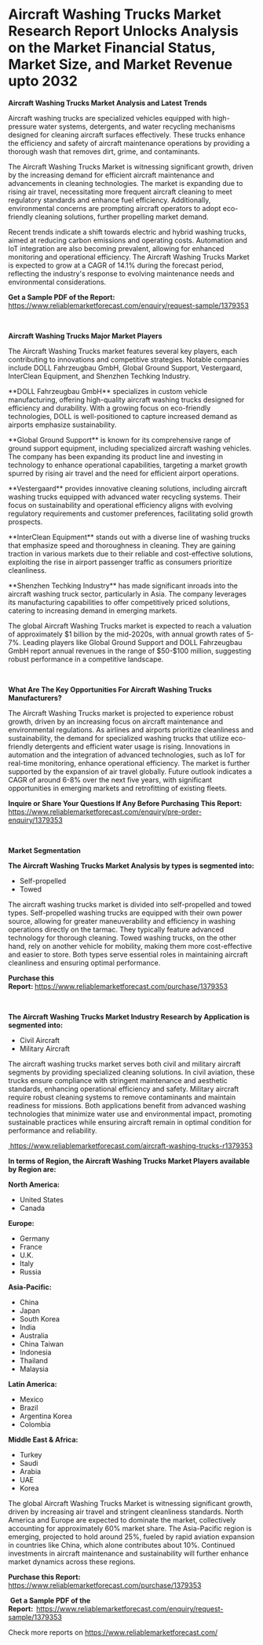 <p><h1>Aircraft Washing Trucks Market Research Report Unlocks Analysis on the Market Financial Status, Market Size, and Market Revenue upto 2032</h1></p><p><strong>Aircraft Washing Trucks Market Analysis and Latest Trends</strong></p>
<p><p>Aircraft washing trucks are specialized vehicles equipped with high-pressure water systems, detergents, and water recycling mechanisms designed for cleaning aircraft surfaces effectively. These trucks enhance the efficiency and safety of aircraft maintenance operations by providing a thorough wash that removes dirt, grime, and contaminants. </p><p>The Aircraft Washing Trucks Market is witnessing significant growth, driven by the increasing demand for efficient aircraft maintenance and advancements in cleaning technologies. The market is expanding due to rising air travel, necessitating more frequent aircraft cleaning to meet regulatory standards and enhance fuel efficiency. Additionally, environmental concerns are prompting aircraft operators to adopt eco-friendly cleaning solutions, further propelling market demand.</p><p>Recent trends indicate a shift towards electric and hybrid washing trucks, aimed at reducing carbon emissions and operating costs. Automation and IoT integration are also becoming prevalent, allowing for enhanced monitoring and operational efficiency. The Aircraft Washing Trucks Market is expected to grow at a CAGR of 14.1% during the forecast period, reflecting the industry's response to evolving maintenance needs and environmental considerations.</p></p>
<p><strong>Get a Sample PDF of the Report:&nbsp;</strong> <a href="https://www.reliablemarketforecast.com/enquiry/request-sample/1379353?utm_campaign=2332&utm_medium=2&utm_source=Github&utm_content=ia&utm_term=24022025&utm_id=aircraft-washing-trucks">https://www.reliablemarketforecast.com/enquiry/request-sample/1379353</a></p>
<p>&nbsp;</p>
<p><strong>Aircraft Washing Trucks Major Market Players</strong></p>
<p><p>The Aircraft Washing Trucks market features several key players, each contributing to innovations and competitive strategies. Notable companies include DOLL Fahrzeugbau GmbH, Global Ground Support, Vestergaard, InterClean Equipment, and Shenzhen Techking Industry.</p><p>**DOLL Fahrzeugbau GmbH** specializes in custom vehicle manufacturing, offering high-quality aircraft washing trucks designed for efficiency and durability. With a growing focus on eco-friendly technologies, DOLL is well-positioned to capture increased demand as airports emphasize sustainability.</p><p>**Global Ground Support** is known for its comprehensive range of ground support equipment, including specialized aircraft washing vehicles. The company has been expanding its product line and investing in technology to enhance operational capabilities, targeting a market growth spurred by rising air travel and the need for efficient airport operations.</p><p>**Vestergaard** provides innovative cleaning solutions, including aircraft washing trucks equipped with advanced water recycling systems. Their focus on sustainability and operational efficiency aligns with evolving regulatory requirements and customer preferences, facilitating solid growth prospects.</p><p>**InterClean Equipment** stands out with a diverse line of washing trucks that emphasize speed and thoroughness in cleaning. They are gaining traction in various markets due to their reliable and cost-effective solutions, exploiting the rise in airport passenger traffic as consumers prioritize cleanliness.</p><p>**Shenzhen Techking Industry** has made significant inroads into the aircraft washing truck sector, particularly in Asia. The company leverages its manufacturing capabilities to offer competitively priced solutions, catering to increasing demand in emerging markets.</p><p>The global Aircraft Washing Trucks market is expected to reach a valuation of approximately $1 billion by the mid-2020s, with annual growth rates of 5-7%. Leading players like Global Ground Support and DOLL Fahrzeugbau GmbH report annual revenues in the range of $50-$100 million, suggesting robust performance in a competitive landscape.</p></p>
<p>&nbsp;</p>
<p><strong>What Are The Key Opportunities For Aircraft Washing Trucks Manufacturers?</strong></p>
<p><p>The Aircraft Washing Trucks market is projected to experience robust growth, driven by an increasing focus on aircraft maintenance and environmental regulations. As airlines and airports prioritize cleanliness and sustainability, the demand for specialized washing trucks that utilize eco-friendly detergents and efficient water usage is rising. Innovations in automation and the integration of advanced technologies, such as IoT for real-time monitoring, enhance operational efficiency. The market is further supported by the expansion of air travel globally. Future outlook indicates a CAGR of around 6-8% over the next five years, with significant opportunities in emerging markets and retrofitting of existing fleets.</p></p>
<p><strong>Inquire or Share Your Questions If Any Before Purchasing This Report:</strong> <a href="https://www.reliablemarketforecast.com/enquiry/pre-order-enquiry/1379353?utm_campaign=2332&utm_medium=2&utm_source=Github&utm_content=ia&utm_term=24022025&utm_id=aircraft-washing-trucks">https://www.reliablemarketforecast.com/enquiry/pre-order-enquiry/1379353</a></p>
<p>&nbsp;</p>
<p><strong>Market Segmentation</strong></p>
<p><strong>The Aircraft Washing Trucks Market Analysis by types is segmented into:</strong></p>
<p><ul><li>Self-propelled</li><li>Towed</li></ul></p>
<p><p>The aircraft washing trucks market is divided into self-propelled and towed types. Self-propelled washing trucks are equipped with their own power source, allowing for greater maneuverability and efficiency in washing operations directly on the tarmac. They typically feature advanced technology for thorough cleaning. Towed washing trucks, on the other hand, rely on another vehicle for mobility, making them more cost-effective and easier to store. Both types serve essential roles in maintaining aircraft cleanliness and ensuring optimal performance.</p></p>
<p><strong>Purchase this Report:&nbsp;</strong><a href="https://www.reliablemarketforecast.com/purchase/1379353?utm_campaign=2332&utm_medium=2&utm_source=Github&utm_content=ia&utm_term=24022025&utm_id=aircraft-washing-trucks">https://www.reliablemarketforecast.com/purchase/1379353</a></p>
<p>&nbsp;</p>
<p><strong>The Aircraft Washing Trucks Market Industry Research by Application is segmented into:</strong></p>
<p><ul><li>Civil Aircraft</li><li>Military Aircraft</li></ul></p>
<p><p>The aircraft washing trucks market serves both civil and military aircraft segments by providing specialized cleaning solutions. In civil aviation, these trucks ensure compliance with stringent maintenance and aesthetic standards, enhancing operational efficiency and safety. Military aircraft require robust cleaning systems to remove contaminants and maintain readiness for missions. Both applications benefit from advanced washing technologies that minimize water use and environmental impact, promoting sustainable practices while ensuring aircraft remain in optimal condition for performance and reliability.</p></p>
<p><a href="https://www.reliablemarketforecast.com/aircraft-washing-trucks-r1379353?utm_campaign=2332&utm_medium=2&utm_source=Github&utm_content=ia&utm_term=24022025&utm_id=aircraft-washing-trucks">&nbsp;https://www.reliablemarketforecast.com/aircraft-washing-trucks-r1379353</a></p>
<p><strong>In terms of Region, the Aircraft Washing Trucks Market Players available by Region are:</strong></p>
<p>
    <p> <strong> North America: </strong>
        <ul>
            <li>United States</li>
            <li>Canada</li>
        </ul>
        </p> 
    <p> <strong> Europe: </strong>
        <ul>
            <li>Germany</li>
            <li>France</li>
            <li>U.K.</li>
            <li>Italy</li>
            <li>Russia</li>
        </ul>
        </p> 
    <p> <strong> Asia-Pacific: </strong>
        <ul>
            <li>China</li>
            <li>Japan</li>
            <li>South Korea</li>
            <li>India</li>
            <li>Australia</li>
            <li>China Taiwan</li>
            <li>Indonesia</li>
            <li>Thailand</li>
            <li>Malaysia</li>
        </ul>
        </p> 
    <p> <strong> Latin America: </strong>
        <ul>
            <li>Mexico</li>
            <li>Brazil</li>
            <li>Argentina Korea</li>
            <li>Colombia</li>
        </ul>
        </p> 
    <p> <strong> Middle East & Africa: </strong>
        <ul>
            <li>Turkey</li>
            <li>Saudi</li>
            <li>Arabia</li>
            <li>UAE</li>
            <li>Korea</li>
        </ul>
    </p>
    </p>
<p><p>The global Aircraft Washing Trucks Market is witnessing significant growth, driven by increasing air travel and stringent cleanliness standards. North America and Europe are expected to dominate the market, collectively accounting for approximately 60% market share. The Asia-Pacific region is emerging, projected to hold around 25%, fueled by rapid aviation expansion in countries like China, which alone contributes about 10%. Continued investments in aircraft maintenance and sustainability will further enhance market dynamics across these regions.</p></p>
<p><strong>Purchase this Report: </strong><a href="https://www.reliablemarketforecast.com/purchase/1379353?utm_campaign=2332&utm_medium=2&utm_source=Github&utm_content=ia&utm_term=24022025&utm_id=aircraft-washing-trucks">https://www.reliablemarketforecast.com/purchase/1379353</a></p>
<p>&nbsp;<strong>Get a Sample PDF of the Report:&nbsp;&nbsp;</strong><a href="https://www.reliablemarketforecast.com/enquiry/request-sample/1379353?utm_campaign=2332&utm_medium=2&utm_source=Github&utm_content=ia&utm_term=24022025&utm_id=aircraft-washing-trucks">https://www.reliablemarketforecast.com/enquiry/request-sample/1379353</a></p>
<p><strong></strong></p>
<p>Check more reports on <a href="https://www.reliablemarketforecast.com/?utm_campaign=2332&utm_medium=2&utm_source=Github&utm_content=ia&utm_term=24022025&utm_id=aircraft-washing-trucks">https://www.reliablemarketforecast.com/</a></p>